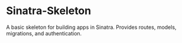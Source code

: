 # Sinatra-Skeleton
A basic skeleton for building apps in Sinatra. Provides routes, models, migrations, and authentication.

